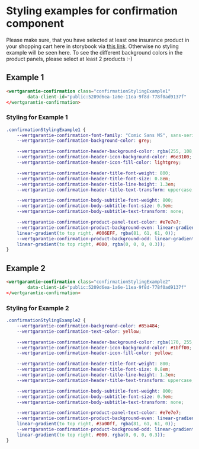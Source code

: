 # Styling examples for confirmation component

Please make sure, that you have selected at least one insurance product in your shopping cart here in storybook via <a href="https://wertgarantie-ecom.github.io/bifrost-components/?path=/story/components-pop-up--phone-product-popup">this link</a>.
Otherwise no styling example will be seen here. To see the different background colors in the product panels, please select at least 2 products :-)


## Example 1

````html
<wertgarantie-confirmation class="confirmationStylingExample1"
        data-client-id="public:5209d6ea-1a6e-11ea-9f8d-778f0ad9137f"
</wertgarantie-confirmation>
````

<wertgarantie-confirmation class="confirmationStylingExample1"
        data-client-id="public:5209d6ea-1a6e-11ea-9f8d-778f0ad9137f"
        data-bifrost-uri="https://wertgarantie-bifrost-dev.herokuapp.com/wertgarantie">
</wertgarantie-confirmation>

### Styling for Example 1
````css
.confirmationStylingExample1 {
    --wertgarantie-confirmation-font-family: "Comic Sans MS", sans-serif;
    --wertgarantie-confirmation-background-color: grey;

    --wertgarantie-confirmation-header-background-color: rgba(255, 108, 0, 0.61);
    --wertgarantie-confirmation-header-icon-background-color: #6e3100;
    --wertgarantie-confirmation-header-icon-fill-color: lightgrey;

    --wertgarantie-confirmation-header-title-font-weight: 800;
    --wertgarantie-confirmation-header-title-font-size: 0.8em;
    --wertgarantie-confirmation-header-title-line-height: 1.3em;
    --wertgarantie-confirmation-header-title-text-transform: uppercase;

    --wertgarantie-confirmation-body-subtitle-font-weight: 800;
    --wertgarantie-confirmation-body-subtitle-font-size: 0.9em;
    --wertgarantie-confirmation-body-subtitle-text-transform: none;

    --wertgarantie-confirmation-product-panel-text-color: #e7e7e7;
    --wertgarantie-confirmation-product-background-even: linear-gradient(to bottom right, rgba(0, 0, 0, 0), #000),
    linear-gradient(to top right, #006EFF, rgba(81, 61, 61, 0));
    --wertgarantie-confirmation-product-background-odd: linear-gradient(to bottom right, rgba(44, 25, 25, 0), rgba(255, 145, 0, 0.6)),
    linear-gradient(to top right, #000, rgba(0, 0, 0, 0.3));
}
````

## Example 2
```html
<wertgarantie-confirmation class="confirmationStylingExample2"
        data-client-id="public:5209d6ea-1a6e-11ea-9f8d-778f0ad9137f"
</wertgarantie-confirmation>
```

<wertgarantie-confirmation class="confirmationStylingExample2"
        data-client-id="public:5209d6ea-1a6e-11ea-9f8d-778f0ad9137f"
        data-bifrost-uri="https://wertgarantie-bifrost-dev.herokuapp.com/wertgarantie">
</wertgarantie-confirmation>

### Styling for Example 2

```css
.confirmationStylingExample2 {
    --wertgarantie-confirmation-background-color: #85a484;
    --wertgarantie-confirmation-text-color: yellow;

    --wertgarantie-confirmation-header-background-color: rgba(170, 255, 165, 0.61);
    --wertgarantie-confirmation-header-icon-background-color: #1bff00;
    --wertgarantie-confirmation-header-icon-fill-color: yellow;

    --wertgarantie-confirmation-header-title-font-weight: 800;
    --wertgarantie-confirmation-header-title-font-size: 0.8em;
    --wertgarantie-confirmation-header-title-line-height: 1.3em;
    --wertgarantie-confirmation-header-title-text-transform: uppercase;

    --wertgarantie-confirmation-body-subtitle-font-weight: 800;
    --wertgarantie-confirmation-body-subtitle-font-size: 0.9em;
    --wertgarantie-confirmation-body-subtitle-text-transform: none;

    --wertgarantie-confirmation-product-panel-text-color: #e7e7e7;
    --wertgarantie-confirmation-product-background-even: linear-gradient(to bottom right, rgba(0, 0, 0, 0), #000),
    linear-gradient(to top right, #3a00ff, rgba(81, 61, 61, 0));
    --wertgarantie-confirmation-product-background-odd: linear-gradient(to bottom right, rgba(44, 25, 25, 0), rgb(0, 255, 179)),
    linear-gradient(to top right, #000, rgba(0, 0, 0, 0.3));
}
```